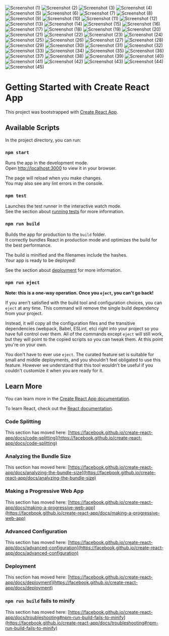 ![Screenshot (1)](https://user-images.githubusercontent.com/95957169/236209867-6ee6ad72-f2f1-48ea-bd70-05a522613de9.png)
![Screenshot (2)](https://user-images.githubusercontent.com/95957169/236209881-e7beda3c-0550-47c1-9e4a-0a3ba8edc574.png)
![Screenshot (3)](https://user-images.githubusercontent.com/95957169/236209884-689e2458-cee1-4d37-af94-26db5296d3d4.png)
![Screenshot (4)](https://user-images.githubusercontent.com/95957169/236209885-5988b2b5-5e34-4658-a9ef-c39a11c928f0.png)
![Screenshot (5)](https://user-images.githubusercontent.com/95957169/236209887-6c279e49-5ba2-47d1-9076-e292274d6595.png)
![Screenshot (6)](https://user-images.githubusercontent.com/95957169/236209889-b9035ad1-927b-40da-9625-c0683623fc76.png)
![Screenshot (7)](https://user-images.githubusercontent.com/95957169/236209892-69eac436-9a1f-45f7-85cd-3c19eafbe101.png)
![Screenshot (8)](https://user-images.githubusercontent.com/95957169/236209896-fa5de6cf-2ecf-44d5-8f2b-5879dc742cf1.png)
![Screenshot (9)](https://user-images.githubusercontent.com/95957169/236209902-5da36ea3-11d6-4ea4-bb65-adcc60ad1ae2.png)
![Screenshot (10)](https://user-images.githubusercontent.com/95957169/236209906-9c90695a-1dd1-44b4-a084-35d5defa7ecb.png)
![Screenshot (11)](https://user-images.githubusercontent.com/95957169/236209911-79fd9f0d-ea75-4393-b251-248eebad425f.png)
![Screenshot (12)](https://user-images.githubusercontent.com/95957169/236209914-2feeec83-119c-422a-b987-4a6063bc02a9.png)
![Screenshot (13)](https://user-images.githubusercontent.com/95957169/236209915-8c5d8bfa-302f-4dbf-8f8e-be3047bb880f.png)
![Screenshot (14)](https://user-images.githubusercontent.com/95957169/236209921-3d995505-f4f4-4c73-ab58-a24152c89bca.png)
![Screenshot (15)](https://user-images.githubusercontent.com/95957169/236209925-6ccc1612-63f6-4867-bca4-d88841787299.png)
![Screenshot (16)](https://user-images.githubusercontent.com/95957169/236209933-6ddffaf0-fa90-47ba-b95d-f381045f60fa.png)
![Screenshot (17)](https://user-images.githubusercontent.com/95957169/236209936-07ef1c27-d4ce-4242-9141-83bacb52e690.png)
![Screenshot (18)](https://user-images.githubusercontent.com/95957169/236209943-c5ed177c-4e07-4487-892c-128bf53d5a2a.png)
![Screenshot (19)](https://user-images.githubusercontent.com/95957169/236209946-dd3e3f25-13fe-4e21-b534-7fa76908fced.png)
![Screenshot (20)](https://user-images.githubusercontent.com/95957169/236209951-3c56f215-60d6-4676-ac01-60258847b879.png)
![Screenshot (21)](https://user-images.githubusercontent.com/95957169/236209954-944d2257-eb41-4e25-aac7-74992dd9619f.png)
![Screenshot (22)](https://user-images.githubusercontent.com/95957169/236209958-3018dd90-4bf7-4e94-8280-b30ad8c7730e.png)
![Screenshot (23)](https://user-images.githubusercontent.com/95957169/236209962-e5411e0a-40d6-4073-a9f4-99d7b855bfbc.png)
![Screenshot (24)](https://user-images.githubusercontent.com/95957169/236209966-67e7defa-811f-431a-875f-a9237dbe1456.png)
![Screenshot (25)](https://user-images.githubusercontent.com/95957169/236209969-2b55b71a-5df8-4974-8637-8a5176a77f14.png)
![Screenshot (26)](https://user-images.githubusercontent.com/95957169/236209971-e17a44d2-78b1-40ad-90c5-9a48f436921d.png)
![Screenshot (27)](https://user-images.githubusercontent.com/95957169/236209975-2cff2a82-6c30-492e-beef-69bd83726812.png)
![Screenshot (28)](https://user-images.githubusercontent.com/95957169/236209978-b3606db7-8031-4f3c-afe9-b6a2cdb43fe4.png)
![Screenshot (29)](https://user-images.githubusercontent.com/95957169/236209982-6e3ffb6d-2853-45b2-8e6c-982778e8464e.png)
![Screenshot (30)](https://user-images.githubusercontent.com/95957169/236209985-2628db0c-16c5-4e6f-a00f-9f3485a97551.png)
![Screenshot (31)](https://user-images.githubusercontent.com/95957169/236209989-930d6714-77b5-422f-b873-f0879bf5a972.png)
![Screenshot (32)](https://user-images.githubusercontent.com/95957169/236209996-de329085-a040-4477-9007-61f99f3a5343.png)
![Screenshot (33)](https://user-images.githubusercontent.com/95957169/236209999-462eca81-1111-45a6-924f-a1e045b82b1f.png)
![Screenshot (34)](https://user-images.githubusercontent.com/95957169/236210005-c3f59e74-19da-474a-bcb7-a5af106040a2.png)
![Screenshot (35)](https://user-images.githubusercontent.com/95957169/236210007-b38de5f5-c3df-469e-bf1b-eb0589d605cf.png)
![Screenshot (36)](https://user-images.githubusercontent.com/95957169/236210011-68285fd6-0e5f-4700-bcb6-1e7690e02d67.png)
![Screenshot (37)](https://user-images.githubusercontent.com/95957169/236210013-d7693fc4-fd78-4e0d-99b1-cf6828518caa.png)
![Screenshot (38)](https://user-images.githubusercontent.com/95957169/236210016-578b8c04-7616-4890-9558-56d1d109fecc.png)
![Screenshot (39)](https://user-images.githubusercontent.com/95957169/236210020-606b20de-2742-474a-ae58-e38652d6182b.png)
![Screenshot (40)](https://user-images.githubusercontent.com/95957169/236210027-82152cbb-ef93-41f3-a288-dd37667388fd.png)
![Screenshot (41)](https://user-images.githubusercontent.com/95957169/236210029-3fadfda6-68ee-490d-945f-d6a1e28fbe04.png)
![Screenshot (42)](https://user-images.githubusercontent.com/95957169/236210035-f38318a1-5352-4d79-9b4c-73a8793072d5.png)
![Screenshot (43)](https://user-images.githubusercontent.com/95957169/236210039-c382e974-8bc1-470c-9ef3-fbde86696a23.png)
![Screenshot (44)](https://user-images.githubusercontent.com/95957169/236210042-c2fc4a35-2182-441e-aa7b-e1fe98211af4.png)
![Screenshot (45)](https://user-images.githubusercontent.com/95957169/236210045-ac914133-d92c-4b3e-b588-5dcdc2fd62a8.png)
# Getting Started with Create React App

This project was bootstrapped with [Create React App](https://github.com/facebook/create-react-app).

## Available Scripts

In the project directory, you can run:

### `npm start`

Runs the app in the development mode.\
Open [http://localhost:3000](http://localhost:3000) to view it in your browser.

The page will reload when you make changes.\
You may also see any lint errors in the console.

### `npm test`

Launches the test runner in the interactive watch mode.\
See the section about [running tests](https://facebook.github.io/create-react-app/docs/running-tests) for more information.

### `npm run build`

Builds the app for production to the `build` folder.\
It correctly bundles React in production mode and optimizes the build for the best performance.

The build is minified and the filenames include the hashes.\
Your app is ready to be deployed!

See the section about [deployment](https://facebook.github.io/create-react-app/docs/deployment) for more information.

### `npm run eject`

**Note: this is a one-way operation. Once you `eject`, you can't go back!**

If you aren't satisfied with the build tool and configuration choices, you can `eject` at any time. This command will remove the single build dependency from your project.

Instead, it will copy all the configuration files and the transitive dependencies (webpack, Babel, ESLint, etc) right into your project so you have full control over them. All of the commands except `eject` will still work, but they will point to the copied scripts so you can tweak them. At this point you're on your own.

You don't have to ever use `eject`. The curated feature set is suitable for small and middle deployments, and you shouldn't feel obligated to use this feature. However we understand that this tool wouldn't be useful if you couldn't customize it when you are ready for it.

## Learn More

You can learn more in the [Create React App documentation](https://facebook.github.io/create-react-app/docs/getting-started).

To learn React, check out the [React documentation](https://reactjs.org/).

### Code Splitting

This section has moved here: [https://facebook.github.io/create-react-app/docs/code-splitting](https://facebook.github.io/create-react-app/docs/code-splitting)

### Analyzing the Bundle Size

This section has moved here: [https://facebook.github.io/create-react-app/docs/analyzing-the-bundle-size](https://facebook.github.io/create-react-app/docs/analyzing-the-bundle-size)

### Making a Progressive Web App

This section has moved here: [https://facebook.github.io/create-react-app/docs/making-a-progressive-web-app](https://facebook.github.io/create-react-app/docs/making-a-progressive-web-app)

### Advanced Configuration

This section has moved here: [https://facebook.github.io/create-react-app/docs/advanced-configuration](https://facebook.github.io/create-react-app/docs/advanced-configuration)

### Deployment

This section has moved here: [https://facebook.github.io/create-react-app/docs/deployment](https://facebook.github.io/create-react-app/docs/deployment)

### `npm run build` fails to minify

This section has moved here: [https://facebook.github.io/create-react-app/docs/troubleshooting#npm-run-build-fails-to-minify](https://facebook.github.io/create-react-app/docs/troubleshooting#npm-run-build-fails-to-minify)
